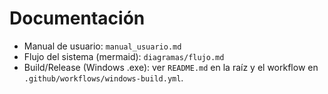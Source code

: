 # Documentación

- Manual de usuario: `manual_usuario.md`
- Flujo del sistema (mermaid): `diagramas/flujo.md`
- Build/Release (Windows .exe): ver `README.md` en la raíz y el workflow en `.github/workflows/windows-build.yml`.

